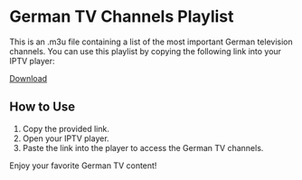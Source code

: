 # German TV Channels Playlist

This is an .m3u file containing a list of the most important German television channels. You can use this playlist by copying the following link into your IPTV player:

[Download](https://flitschi7.github.io/m3u/favorites.m3u)

## How to Use
1. Copy the provided link.
2. Open your IPTV player.
3. Paste the link into the player to access the German TV channels.

Enjoy your favorite German TV content!
